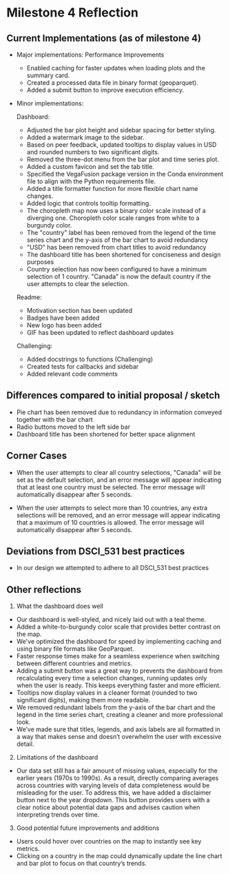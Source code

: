 # Milestone 4 Reflection

## Current Implementations (as of milestone 4)
- Major implementations:
   Performance Improvements
    - Enabled caching for faster updates when loading plots and the summary card.
    - Created a processed data file in binary format (geoparquet).
    - Added a submit button to improve execution efficiency.

- Minor implementations:
  
    Dashboard:
    - Adjusted the bar plot height and sidebar spacing for better styling.
    - Added a watermark image to the sidebar.
    - Based on peer feedback, updated tooltips to display values in USD and rounded numbers to two significant digits.
    - Removed the three-dot menu from the bar plot and time series plot.
    - Added a custom favicon and set the tab title.
    - Specified the VegaFusion package version in the Conda environment file to align with the Python requirements file.
    - Added a title formatter function for more flexible chart name changes.
    - Added logic that controls tooltip formatting.
    - The choropleth map now uses a binary color scale instead of a diverging one. Choropleth color scale ranges from white to a burgundy color.
    - The "country" label has been removed from the legend of the time series chart and the y-axis of the bar chart to avoid redundancy
    - "USD" has been removed from chart titles to avoid redundancy
    - The dashboard title has been shortened for conciseness and design purposes
    - Country selection has now been configured to have a minimum selection of 1 country. "Canada" is now the default country if the user attempts to clear the selection.

    Readme:
    - Motivation section has been updated
    - Badges have been added
    - New logo has been added
    - GIF has been updated to reflect dashboard updates
 
    Challenging:
    - Added docstrings to functions (Challenging)
    - Created tests for callbacks and sidebar
    - Added relevant code comments 

## Differences compared to initial proposal / sketch
- Pie chart has been removed due to redundancy in information conveyed together with the bar chart
- Radio buttons moved to the left side bar
- Dashboard title has been shortened for better space alignment

## Corner Cases

- When the user attempts to clear all country selections, "Canada" will be set as the default selection, and an error message will appear indicating that at least one country must be selected. The error message will automatically disappear after 5 seconds.

- When the user attempts to select more than 10 countries, any extra selections will be removed, and an error message will appear indicating that a maximum of 10 countries is allowed. The error message will automatically disappear after 5 seconds.

## Deviations from DSCI_531 best practices
- In our design we attempted to adhere to all DSCI_531 best practices

## Other reflections
1. What the dashboard does well
- Our dashboard is well-styled, and nicely laid out with a teal theme.
- Added a white-to-burgundy color scale that provides better contrast on the map.
- We've optimized the dashboard for speed by implementing caching and using binary file formats like GeoParquet. 
- Faster response times make for a seamless experience when switching between different countries and metrics.
- Adding a submit button was a great way to prevents the dashboard from recalculating every time a selection changes, running updates only when the user is ready. This keeps everything faster and more efficient.
- Tooltips now display values in a cleaner format (rounded to two significant digits), making them more readable.
- We removed redundant labels from the y-axis of the bar chart and the legend in the time series chart, creating a cleaner and more professional look.
- We’ve made sure that titles, legends, and axis labels are all formatted in a way that makes sense and doesn’t overwhelm the user with excessive detail.
  
2. Limitations of the dashboard
- Our data set still has a fair amount of missing values, especially for the earlier years (1970s to 1990s). As a result, directly comparing averages across countries with varying levels of data completeness would be misleading for the user. To address this, we have added a disclaimer button next to the year dropdown. This button provides users with a clear notice about potential data gaps and advises caution when interpreting trends over time.
  
3. Good potential future improvements and additions
- Users could hover over countries on the map to instantly see key metrics.
- Clicking on a country in the map could dynamically update the line chart and bar plot to focus on that country’s trends.

